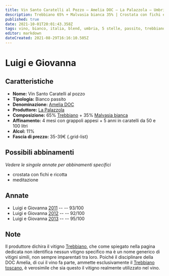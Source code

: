 ```yaml
---
title: Vin Santo Caratelli al Pozzo – Amelia DOC – La Palazzola – Umbria (IT) – 35-39€ – 5★
description: Trebbiano 65% + Malvasia bianca 35% | Crostata con fichi e ricotta – Meditazione
published: true
date: 2021-10-01T20:01:43.358Z
tags: vino, bianco, italia, blend, umbria, 5 stelle, passito, trebbiano, malvasia bianca, crostata con fichi e ricotta, meditazione, 35-39€
editor: markdown
dateCreated: 2021-08-29T16:16:10.505Z
---
```


# Luigi e Giovanna

## Caratteristiche
- **Nome:** Vin Santo Caratelli al pozzo
- **Tipologia:** Bianco passito
- **Denominazione:** [Amelia DOC](/denominazioni/Italia/Umbria/DOC/Amelia) 
- **Produttore:** [La Palazzola](/produttori/Italia/Umbria/La-Palazzola) 
- **Composizione:** 65% [Trebbiano](/vitigni/Italia/bacca-bianca/trebbiano) + 35% [Malvasia bianca](/vitigni/Italia/bacca-bianca/malvasia-bianca)
- **Affinamento:** 4 mesi con grappoli appesi + 5 anni in caratelli da 50 e 100 litri 
- **Alcol:** 11%
- **Fascia di prezzo:** 35-39€
{.grid-list}


## Possibili abbinamenti
*Vedere le singole annate per abbinamenti specifici*

- crostata con fichi e ricotta
- meditazione

## Annate
- Luigi e Giovanna [2011](vini/Italia/Trentino/Poier-e-Sandri/Palai/2011) -- <span class="star-5"></span> -- 93/100
- Luigi e Giovanna [2012](vini/Italia/Trentino/Poier-e-Sandri/Palai/2012) -- <span class="star-5"></span> -- 92/100
- Luigi e Giovanna [2013](vini/Italia/Trentino/Poier-e-Sandri/Palai/2013) -- <span class="star-5"></span> -- 95/100

## Note
Il produttore dichira il vitigno [Trebbiano](/vitigni/Italia/bacca-bianca/trebbiano), che come spiegato nella pagina dedicata non identifica nessun vitigno specifico ma è un nome generico di vitigni simili, non sempre imparentati tra loro. Poiché il disciplinare della DOC Amelia, di cui il vino fa parte, ammette esclusivamente il [Trebbiano toscano](/vitigni/Italia/bacca-bianca/trebbiano-toscano), è verosimile che sia questo il vitigno realmente utilizzato nel vino.